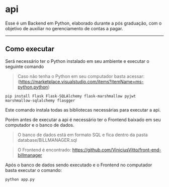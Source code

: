 # api
Esse é um Backend em Python, elaborado durante a pós graduação, com o objetivo de auxiliar no gerenciamento de contas a pagar.

---
## Como executar

Será necessário ter o Python instalado em seu ambiente e executar o seguinte comando

> Caso não tenha o Python em seu computador basta acessar: (https://marketplace.visualstudio.com/items?itemName=ms-python.python)

```
pip install Flask Flask-SQLAlchemy flask-marshmallow pyjwt marshmallow-sqlalchemy flasgger
```

Este comando instala todas as bibliotecas necessárias para executar a api.

Porém antes de executar a api é necessário ter o Frontend baixado em seu computador e o banco de dados.

> O banco de dados está em formato SQL e fica dentro da pasta database/BILLMANAGER.sql

> O Frontend é encontrado: https://github.com/ViniciusVitto/front-end-billmanager

Após o banco de dados sendo executado e o Frontend no computador basta executar o comando:

```
python app.py 
```
